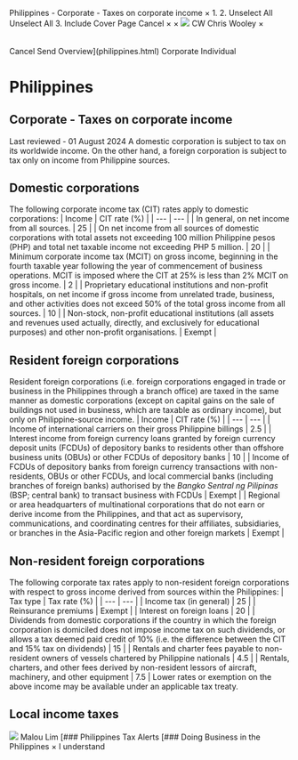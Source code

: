 Philippines - Corporate - Taxes on corporate income
×
1.
2.
Unselect All
Unselect All
3.
Include Cover Page
Cancel
×
×
![](-/media/world-wide-tax-summaries/attachments/global---chris-wooley.ashx%3Frev=ac5e5f3223b34096b1afc2a6009c7320&revision=ac5e5f32-23b3-4096-b1af-c2a6009c7320&hash=859B7ADC84DC2CBEC9760E9E6EE7DE6D0A8BFCDF)
CW
Chris Wooley
×
######
Cancel
Send
Overview](philippines.html)
Corporate
Individual
# Philippines
## Corporate - Taxes on corporate income
Last reviewed - 01 August 2024
A domestic corporation is subject to tax on its worldwide income. On the other hand, a foreign corporation is subject to tax only on income from Philippine sources.
## Domestic corporations
The following corporate income tax (CIT) rates apply to domestic corporations:
| Income | CIT rate (%) |
| --- | --- |
| In general, on net income from all sources. | 25 |
| On net income from all sources of domestic corporations with total assets not exceeding 100 million Philippine pesos (PHP) and total net taxable income not exceeding PHP 5 million. | 20 |
| Minimum corporate income tax (MCIT) on gross income, beginning in the fourth taxable year following the year of commencement of business operations. MCIT is imposed where the CIT at 25% is less than 2% MCIT on gross income. | 2 |
| Proprietary educational institutions and non-profit hospitals, on net income if gross income from unrelated trade, business, and other activities does not exceed 50% of the total gross income from all sources. | 10 |
| Non-stock, non-profit educational institutions (all assets and revenues used actually, directly, and exclusively for educational purposes) and other non-profit organisations. | Exempt |
## Resident foreign corporations
Resident foreign corporations (i.e. foreign corporations engaged in trade or business in the Philippines through a branch office) are taxed in the same manner as domestic corporations (except on capital gains on the sale of buildings not used in business, which are taxable as ordinary income), but only on Philippine-source income.
| Income | CIT rate (%) |
| --- | --- |
| Income of international carriers on their gross Philippine billings | 2.5 |
| Interest income from foreign currency loans granted by foreign currency deposit units (FCDUs) of depository banks to residents other than offshore business units (OBUs) or other FCDUs of depository banks | 10 |
| Income of FCDUs of depository banks from foreign currency transactions with non-residents, OBUs or other FCDUs, and local commercial banks (including branches of foreign banks) authorised by the *Bangko Sentral ng Pilipinas* (BSP; central bank) to transact business with FCDUs | Exempt |
| Regional or area headquarters of multinational corporations that do not earn or derive income from the Philippines, and that act as supervisory, communications, and coordinating centres for their affiliates, subsidiaries, or branches in the Asia-Pacific region and other foreign markets | Exempt |
## Non-resident foreign corporations
The following corporate tax rates apply to non-resident foreign corporations with respect to gross income derived from sources within the Philippines:
| Tax type | Tax rate (%) |
| --- | --- |
| Income tax (in general) | 25 |
| Reinsurance premiums | Exempt |
| Interest on foreign loans | 20 |
| Dividends from domestic corporations if the country in which the foreign corporation is domiciled does not impose income tax on such dividends, or allows a tax deemed paid credit of 10% (i.e. the difference between the CIT and 15% tax on dividends) | 15 |
| Rentals and charter fees payable to non-resident owners of vessels chartered by Philippine nationals | 4.5 |
| Rentals, charters, and other fees derived by non-resident lessors of aircraft, machinery, and other equipment | 7.5 |
Lower rates or exemption on the above income may be available under an applicable tax treaty.
## Local income taxes
![](-/media/world-wide-tax-summaries/attachments/philippines---malou-p.ashx%3Frev=9e8c20d7eb3c4b5ea5a4321fc423ea91&revision=9e8c20d7-eb3c-4b5e-a5a4-321fc423ea91&hash=F3FC996E02A6779F0A6BBD327A03308E80402892)
Malou Lim
[### Philippines Tax Alerts
[### Doing Business in the Philippines
×
I understand